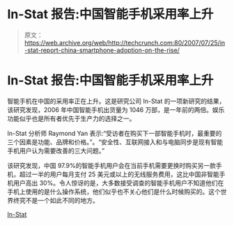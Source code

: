 # In-Stat 报告:中国智能手机采用率上升

> 原文：<https://web.archive.org/web/http://techcrunch.com:80/2007/07/25/in-stat-report-china-smartphone-adoption-on-the-rise/>

# In-Stat 报告:中国智能手机采用率上升

智能手机在中国的采用率正在上升。这是研究公司 In-Stat 的一项新研究的结果，该研究发现，2006 年中国智能手机出货量为 1046 万部，是一年前的两倍。娱乐功能似乎也是所有者优先于生产力的选择之一。

In-Stat 分析师 Raymond Yan 表示:“受访者在购买下一部智能手机时，最重要的三个因素是功能、品牌和价格。”。“安全性、互联网接入和与电脑同步是现有智能手机用户认为需要改善的三大问题。”

该研究发现，中国 97.9%的智能手机用户会在当前手机需要更换时购买另一款手机，超过一半的用户每月支付 25 美元或以上的无线服务费用，这比中国非智能手机用户高出 30%。令人惊讶的是，大多数接受调查的智能手机用户不知道他们在手机上使用的是什么操作系统，他们似乎也不关心他们是什么时候购买的。这个世界终究不是一个如此不同的地方。

[In-Stat](https://web.archive.org/web/20130628153933/http://www.instat.com/)